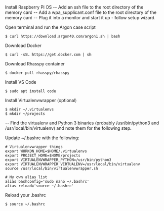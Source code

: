Install Raspberry Pi OS
-- Add an ssh file to the root directory of the memory card
-- Add a wpa_supplicant.conf file to the root directory of the memory card
-- Plug it into a monitor and start it up - follow setup wizard.

Open terminal and run the Argon case script
```
$ curl https://download.argon40.com/argon1.sh | bash
```

Download Docker
```
$ curl -sSL https://get.docker.com | sh
```

Download Rhasspy container
```
$ docker pull rhasspy/rhasspy
```

Install VS Code
```
$ sudo apt install code
```

Install Virtualenvwrapper (optional)
```
$ mkdir ~/.virtualenvs
$ mkdir ~/projects
```
-- Find the virtualenv and Python 3 binaries (probably /usr/bin/python3 and /usr/local/bin/virtualenv) and note them for the following step.

Update ~/.bashrc with the following:
```
# Virtualenvwrapper things
export WORKON_HOME=$HOME/.virtualenvs
export PROJECT_HOME=$HOME/projects
export VIRTUALENVWRAPPER_PYTHON=/usr/bin/python3
export VIRTUALENVWRAPPER_VIRTUALENV=/usr/local/bin/virtualenv
source /usr/local/bin/virtualenvwrapper.sh

# My own alias list
alias bashconfig='sudo nano ~/.bashrc'
alias reload='source ~/.bashrc'
```

Reload your .bashrc
```
$ source ~/.bashrc
```
